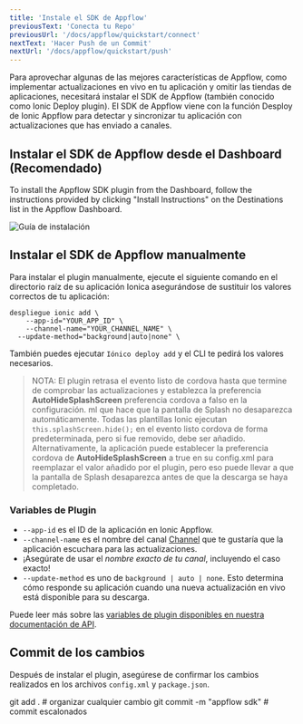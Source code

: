 ```yaml
---
title: 'Instale el SDK de Appflow'
previousText: 'Conecta tu Repo'
previousUrl: '/docs/appflow/quickstart/connect'
nextText: 'Hacer Push de un Commit'
nextUrl: '/docs/appflow/quickstart/push'
---
```


Para aprovechar algunas de las mejores características de Appflow, como implementar actualizaciones en vivo en tu aplicación y omitir las tiendas de aplicaciones, necesitará instalar el SDK de Appflow (también conocido como Ionic Deploy plugin). El SDK de Appflow viene con la función Desploy de Ionic Appflow para detectar y sincronizar tu aplicación con actualizaciones que has enviado a canales.

## Instalar el SDK de Appflow desde el Dashboard (Recomendado)

To install the Appflow SDK plugin from the Dashboard, follow the instructions provided by clicking "Install Instructions" on the Destinations list in the Appflow Dashboard.

![Guía de instalación](/docs/assets/img/appflow/ss-appflow-sdk-install.png)

## Instalar el SDK de Appflow manualmente

Para instalar el plugin manualmente, ejecute el siguiente comando en el directorio raíz de su aplicación Ionica asegurándose de sustituir los valores correctos de tu aplicación:

```shell
despliegue ionic add \
    --app-id="YOUR_APP_ID" \
    --channel-name="YOUR_CHANNEL_NAME" \
  --update-method="background|auto|none" \
```

También puedes ejecutar `Iónico deploy add` y el CLI te pedirá los valores necesarios.

<blockquote>
  NOTA: El plugin retrasa el evento listo de cordova hasta que termine de comprobar las actualizaciones y establezca la preferencia <b>AutoHideSplashScreen</b> preferencia cordova a falso en la configuración. ml que hace que la pantalla de Splash no desaparezca automáticamente. Todas las plantillas Ionic ejecutan
<code>this.splashScreen.hide();</code> en el evento listo cordova de forma predeterminada, pero si fue removido, debe ser añadido. Alternativamente, la aplicación puede establecer la preferencia cordova de <b>AutoHideSplashScreen</b> a true en su config.xml para reemplazar el valor añadido por el plugin, pero eso puede llevar a que la pantalla de Splash desaparezca antes de que la descarga se haya completado.
</blockquote>

### Variables de Plugin

* `--app-id` es el ID de la aplicación en Ionic Appflow.
* `--channel-name` es el nombre del canal [Channel](/docs/appflow/deploy/channels) que te gustaría que la aplicación escuchara para las actualizaciones. 
 * ¡Asegúrate de usar el *nombre exacto de tu canal*, incluyendo el caso exacto!
* `--update-method` es uno de `background | auto | none`. Esto determina cómo responde su aplicación cuando una nueva actualización en vivo está disponible para su descarga.

Puede leer más sobre las [variables de plugin disponibles en nuestra documentación de API](/docs/appflow/deploy/api#plugin-variables).

## Commit de los cambios

Después de instalar el plugin, asegúrese de confirmar los cambios realizados en los archivos `config.xml` y `package.json`.

<command-line> <command-prompt>git add . # organizar cualquier cambio</command-prompt> <command-prompt>git commit -m "appflow sdk" # commit escalonados</command-prompt> </command-line>